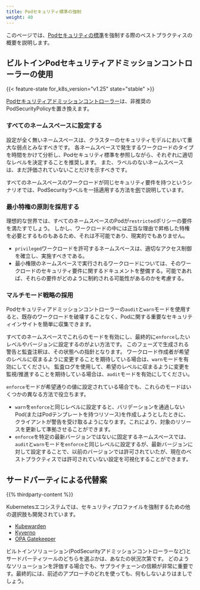 ```yaml
---
title: Podセキュリティ標準の強制
weight: 40
---
```


<!-- overview -->

このページでは、[Podセキュリティの標準](/ja/docs/concepts/security/pod-security-standards)を強制する際のベストプラクティスの概要を説明します。

<!-- body -->

## ビルトインPodセキュリティアドミッションコントローラーの使用

{{< feature-state for_k8s_version="v1.25" state="stable" >}}

[Podセキュリティアドミッションコントローラー](/docs/reference/access-authn-authz/admission-controllers/#podsecurity)は、非推奨のPodSecurityPolicyを置き換えます。

### すべてのネームスペースに設定する

設定が全く無いネームスペースは、クラスターのセキュリティモデルにおいて重大な弱点とみなすべきです。
各ネームスペースで発生するワークロードのタイプを時間をかけて分析し、Podセキュリティ標準を参照しながら、それぞれに適切なレベルを決定することを推奨します。
また、ラベルのないネームスペースは、まだ評価されていないことだけを示すべきです。

すべてのネームスペースのワークロードが同じセキュリティ要件を持つというシナリオでは、PodSecurityラベルを一括適用する方法を[例](/docs/tasks/configure-pod-container/enforce-standards-namespace-labels/#applying-to-all-namespaces)で説明しています。

### 最小特権の原則を採用する

理想的な世界では、すべてのネームスペースのPodが`restricted`ポリシーの要件を満たすでしょう。
しかし、ワークロードの中には正当な理由で昇格した特権を必要とするものもあるため、それは不可能であり、現実的でもありません。

- `privileged`ワークロードを許可するネームスペースは、適切なアクセス制御を確立し、実施すべきである。
- 最小権限のネームスペースで実行されるワークロードについては、そのワークロードのセキュリティ要件に関するドキュメントを整備する。可能であれば、それらの要件がどのように制約される可能性があるのかを考慮する。

### マルチモード戦略の採用

Podセキュリティアドミッションコントローラーの`audit`と`warn`モードを使用すると、既存のワークロードを破壊することなく、Podに関する重要なセキュリティインサイトを簡単に収集できます。

すべてのネームスペースでこれらのモードを有効にし、最終的に`enforce`したいレベルやバージョンに設定するのがよい方法です。
このフェーズで生成される警告と監査注釈は、その状態への指針となります。
ワークロード作成者が希望のレベルに収まるように変更することを期待している場合は、`warn`モードを有効にしてください。
監査ログを使用して、希望のレベルに収まるように変更を監視/推進することを期待している場合は、`audit`モードを有効にしてください。

`enforce`モードが希望通りの値に設定されている場合でも、これらのモードはいくつかの異なる方法で役立ちます。

- `warn`を`enforce`と同じレベルに設定すると、バリデーションを通過しないPod(またはPodテンプレートを持つリソース)を作成しようとしたときに、クライアントが警告を受け取るようになります。これにより、対象のリソースを更新して準拠させることができます。
- `enforce`を特定の最新バージョンではないに固定するネームスペースでは、`audit`と`warn`モードを`enforce`と同じレベルに設定するが、最新バージョンに対して設定することで、以前のバージョンでは許可されていたが、現在のベストプラクティスでは許可されていない設定を可視化することができます。

## サードパーティによる代替案

{{% thirdparty-content %}}

Kubernetesエコシステムでは、セキュリティプロファイルを強制するための他の選択肢も開発されています。

- [Kubewarden](https://github.com/kubewarden)
- [Kyverno](https://kyverno.io/policies/)
- [OPA Gatekeeper](https://github.com/open-policy-agent/gatekeeper)

ビルトインソリューション(PodSecurityアドミッションコントローラーなど)とサードパーティツールのどちらを選ぶかは、あなたの状況次第です。
どのようなソリューションを評価する場合でも、サプライチェーンの信頼が非常に重要です。最終的には、前述のアプローチのどれを使っても、何もしないよりはましでしょう。
